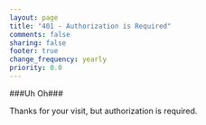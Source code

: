 ```yaml
---
layout: page
title: "401 - Authorization is Required"
comments: false
sharing: false
footer: true
change_frequency: yearly
priority: 0.0
---
```


###Uh Oh###

Thanks for your visit, but authorization is required. 